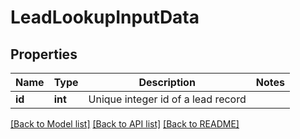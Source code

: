 # LeadLookupInputData

## Properties

Name | Type | Description | Notes
------------ | ------------- | ------------- | -------------
**id** | **int** | Unique integer id of a lead record |

[[Back to Model list]](../../README.md#models) [[Back to API list]](../../README.md#endpoints) [[Back to README]](../../README.md)
